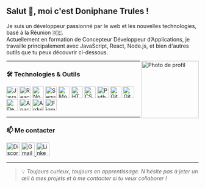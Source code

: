 <h2 align="left">Salut 👋, moi c'est Doniphane Trules !</h2>

<p align="left">
Je suis un développeur passionné par le web et les nouvelles technologies, basé à la Réunion 🇷🇪.<br />
Actuellement en formation de Concepteur Développeur d’Applications, je travaille principalement avec JavaScript, React, Node.js, et bien d'autres outils que tu peux découvrir ci-dessous.
</p>

<img align="right" height="150" src="https://monportfolio2024.onrender.com/2.jpg" alt="Photo de profil" />

---

### 🛠️ Technologies & Outils

<div align="left">
  <img src="https://cdn.jsdelivr.net/gh/devicons/devicon/icons/javascript/javascript-original.svg" height="30" alt="JavaScript" />
  <img src="https://cdn.jsdelivr.net/gh/devicons/devicon/icons/react/react-original.svg" height="30" alt="React" />
  <img src="https://cdn.jsdelivr.net/gh/devicons/devicon/icons/nodejs/nodejs-original.svg" height="30" alt="Node.js" />
  <img src="https://cdn.jsdelivr.net/gh/devicons/devicon/icons/sequelize/sequelize-original.svg" height="30" alt="Sequelize" />
  <img src="https://cdn.jsdelivr.net/gh/devicons/devicon/icons/mongodb/mongodb-original.svg" height="30" alt="MongoDB" />
  <img src="https://cdn.jsdelivr.net/gh/devicons/devicon/icons/html5/html5-original.svg" height="30" alt="HTML5" />
  <img src="https://cdn.jsdelivr.net/gh/devicons/devicon/icons/css3/css3-original.svg" height="30" alt="CSS3" />
  <img src="https://cdn.jsdelivr.net/gh/devicons/devicon/icons/python/python-original.svg" height="30" alt="Python" />
  <img src="https://cdn.jsdelivr.net/gh/devicons/devicon/icons/git/git-original.svg" height="30" alt="Git" />
  <img src="https://cdn.jsdelivr.net/gh/devicons/devicon/icons/gitlab/gitlab-original.svg" height="30" alt="GitLab" />
  <img src="https://cdn.jsdelivr.net/gh/devicons/devicon/icons/debian/debian-original.svg" height="30" alt="Debian" />
  <img src="https://cdn.jsdelivr.net/gh/devicons/devicon/icons/apache/apache-original.svg" height="30" alt="Apache" />
  <img src="https://cdn.jsdelivr.net/gh/devicons/devicon/icons/arduino/arduino-original.svg" height="30" alt="Arduino" />
  <img src="https://cdn.jsdelivr.net/gh/devicons/devicon/icons/figma/figma-original.svg" height="30" alt="Figma" />
</div>

---

### 📫 Me contacter

<div align="left">
  <img src="https://img.shields.io/static/v1?message=Discord&logo=discord&label=&color=7289DA&logoColor=white&labelColor=&style=for-the-badge" height="35" alt="Discord" />
  <a href="mailto:trulesdoniphane974@gmail.com" target="_blank">
    <img src="https://img.shields.io/static/v1?message=Gmail&logo=gmail&label=&color=D14836&logoColor=white&labelColor=&style=for-the-badge" height="35" alt="Gmail" />
  </a>
  <a href="https://www.linkedin.com/in/doniphane-trules-970638318/" target="_blank">
    <img src="https://img.shields.io/static/v1?message=LinkedIn&logo=linkedin&label=&color=0077B5&logoColor=white&labelColor=&style=for-the-badge" height="35" alt="LinkedIn" />
  </a>
</div>

---

> 💡 *Toujours curieux, toujours en apprentissage. N'hésite pas à jeter un œil à mes projets et à me contacter si tu veux collaborer !*
>


